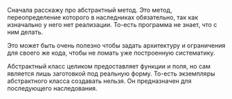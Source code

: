 Сначала расскажу про абстрактный метод.
Это метод, переопределение которого в наследниках обязательно, так как изначально у него нет реализации. То-есть программа не знает, что с ним делать.

Это может быть очень полезно чтобы задать архитектуру и ограничения для своего же кода, чтобы не ломать уже построенную систематику.

Абстрактный класс целиком предоставляет функции и поля, но сам является лишь заготовкой под реальную форму. То-есть экземпляры абстрактного класса создавать нельзя. Он предназначен для последующего наследования.


